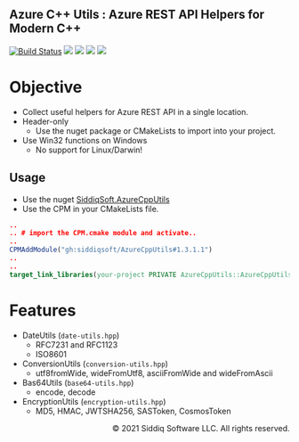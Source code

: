 Azure C++ Utils : Azure REST API Helpers for Modern C++
-------------------------------------------
<!-- badges -->
[![Build Status](https://dev.azure.com/siddiqsoft/siddiqsoft/_apis/build/status/SiddiqSoft.AzureCppUtils?branchName=main)](https://dev.azure.com/siddiqsoft/siddiqsoft/_build/latest?definitionId=16&branchName=main)
![](https://img.shields.io/nuget/v/SiddiqSoft.AzureCppUtils)
![](https://img.shields.io/github/v/tag/SiddiqSoft/AzureCppUtils)
![](https://img.shields.io/azure-devops/tests/siddiqsoft/siddiqsoft/16)
![](https://img.shields.io/azure-devops/coverage/siddiqsoft/siddiqsoft/16)
<!-- end badges -->

# Objective

- Collect useful helpers for Azure REST API in a single location.
- Header-only
  - Use the nuget package or CMakeLists to import into your project.
- Use Win32 functions on Windows
  - No support for Linux/Darwin!

## Usage
- Use the nuget [SiddiqSoft.AzureCppUtils](https://www.nuget.org/packages/SiddiqSoft.AzureCppUtils/)
- Use the CPM in your CMakeLists file.

```cmake
..
.. # import the CPM.cmake module and activate..
..
CPMAddModule("gh:siddiqsoft/AzureCppUtils#1.3.1.1")
..
..
target_link_libraries(your-project PRIVATE AzureCppUtils::AzureCppUtils)
```

# Features 

- DateUtils (`date-utils.hpp`)
  - RFC7231 and RFC1123
  - ISO8601
- ConversionUtils (`conversion-utils.hpp`)
  - utf8fromWide, wideFromUtf8, asciiFromWide and wideFromAscii
- Bas64Utils (`base64-utils.hpp`)
  - encode, decode
- EncryptionUtils (`encryption-utils.hpp`)
  - MD5, HMAC, JWTSHA256, SASToken, CosmosToken  

<p align="right">
&copy; 2021 Siddiq Software LLC. All rights reserved.
</p>
